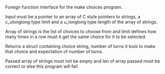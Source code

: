 Foreign function interface for the make choices program.

Input must be a pointer to an array of C style pointers to strings, a c_ulonglong type limit and a u_longlong type length of the array of strings.

Array of strings is the list of choices to choose from and limit defines how many times in a row must it get the same choice for it to be selected.

Returns a struct containing choice string, number of turns it took to make that choice and expectation of number of turns.

Passed array of strings must not be empty and len of array passed must be correct or else this program will fail
